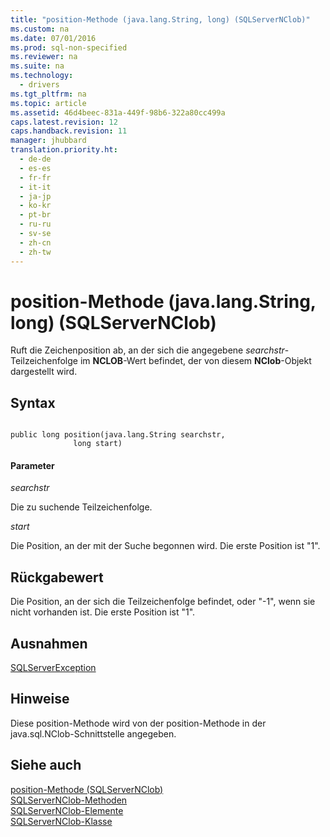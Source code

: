 ```yaml
---
title: "position-Methode (java.lang.String, long) (SQLServerNClob)"
ms.custom: na
ms.date: 07/01/2016
ms.prod: sql-non-specified
ms.reviewer: na
ms.suite: na
ms.technology: 
  - drivers
ms.tgt_pltfrm: na
ms.topic: article
ms.assetid: 46d4beec-831a-449f-98b6-322a80cc499a
caps.latest.revision: 12
caps.handback.revision: 11
manager: jhubbard
translation.priority.ht: 
  - de-de
  - es-es
  - fr-fr
  - it-it
  - ja-jp
  - ko-kr
  - pt-br
  - ru-ru
  - sv-se
  - zh-cn
  - zh-tw
---
```

# position-Methode (java.lang.String, long) (SQLServerNClob)
  Ruft die Zeichenposition ab, an der sich die angegebene *searchstr*\-Teilzeichenfolge im **NCLOB**\-Wert befindet, der von diesem **NClob**\-Objekt dargestellt wird.  
  
## Syntax  
  
```  
  
public long position(java.lang.String searchstr,  
              long start)  
```  
  
#### Parameter  
 *searchstr*  
  
 Die zu suchende Teilzeichenfolge.  
  
 *start*  
  
 Die Position, an der mit der Suche begonnen wird. Die erste Position ist "1".  
  
## Rückgabewert  
 Die Position, an der sich die Teilzeichenfolge befindet, oder "\-1", wenn sie nicht vorhanden ist. Die erste Position ist "1".  
  
## Ausnahmen  
 [SQLServerException](../content/SQLServerException-Class.md)  
  
## Hinweise  
 Diese position\-Methode wird von der position\-Methode in der java.sql.NClob\-Schnittstelle angegeben.  
  
## Siehe auch  
 [position-Methode &#40;SQLServerNClob&#41;](../content/position-Method--SQLServerNClob-.md)   
 [SQLServerNClob-Methoden](../content/SQLServerNClob-Methods.md)   
 [SQLServerNClob-Elemente](../content/SQLServerNClob-Members.md)   
 [SQLServerNClob-Klasse](../content/SQLServerNClob-Class.md)  
  
  
